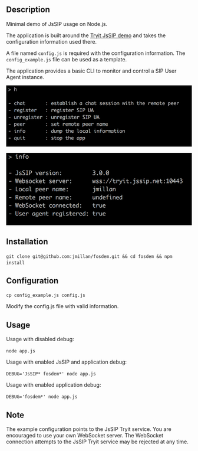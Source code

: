 ## Description

Minimal demo of JsSIP usage on Node.js.

The application is built around the <a href="https://tryit.jssip.net/">Tryit JsSIP demo</a> and takes the configuration information used there.

A file named `config.js` is required with the configuration information.
The `config_example.js` file can be used as a template.

The application provides a basic CLI to monitor and control a SIP User Agent instance.

<p align="center"><img src="images/help_menu.png"/></p>

<p align="center"><img src="images/info_menu.png"/></p>

## Installation

```git clone git@github.com:jmillan/fosdem.git && cd fosdem && npm install```

## Configuration
```cp config_example.js config.js```

Modify the config.js file with valid information.

## Usage

Usage with disabled debug:

```node app.js```

Usage with enabled JsSIP and application debug:

```DEBUG='JsSIP* fosdem*' node app.js```

Usage with enabled application debug:

```DEBUG='fosdem*' node app.js```


## Note

The example configuration points to the JsSIP Tryit service.
You are encouraged to use your own WebSocket server.
The WebSocket connection attempts to the JsSIP Tryit service may be rejected at any time.
